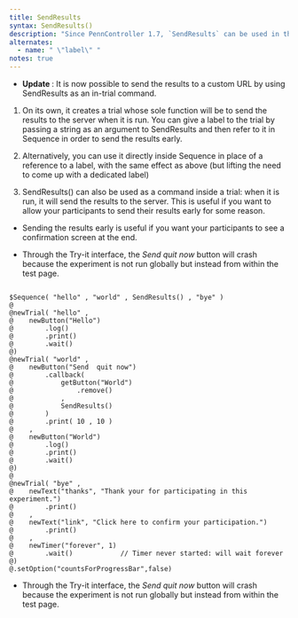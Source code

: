```yaml
---
title: SendResults
syntax: SendResults()
description: "Since PennController 1.7, `SendResults` can be used in three different environments: "
alternates:
  - name: " \"label\" "
notes: true
---
```


+ <b> Update </b> : It is now possible to send the results to a custom URL by using SendResults as an in-trial command.

1. On its own, it creates a trial whose sole function will be to send the results to the server when it is run. You can give a label to the trial by passing a string as an argument to SendResults and then refer to it in Sequence in order to send the results early.

2. Alternatively, you can use it directly inside Sequence in place of a reference to a label, with the same effect as above (but lifting the need to come up with a dedicated label)

3. SendResults() can also be used as a command inside a trial: when it is run, it will send the results to the server. This is useful if you want to allow your participants to send their results early for some reason.

+ Sending the results early is useful if you want your participants to see a confirmation screen at the end.

+ Through the Try-it interface, the *Send  quit now* button will crash because the experiment is not run globally but instead from within the test page.

<!--more-->

<pre><code class="language-diff-javascript diff-highlight try-data">
$Sequence( "hello" , "world" , SendResults() , "bye" )
@
@newTrial( "hello" ,
@    newButton("Hello")
@        .log()
@        .print()
@        .wait()
@)
@newTrial( "world" ,
@    newButton("Send  quit now")
@        .callback( 
@            getButton("World")
@                .remove()
@            ,
@            SendResults()
@        )
@        .print( 10 , 10 )
@    ,
@    newButton("World")
@        .log()
@        .print()
@        .wait()
@)
@
@newTrial( "bye" ,
@    newText("thanks", "Thank your for participating in this experiment.")
@        .print()
@    ,
@    newText("link", "Click here to confirm your participation.")
@        .print()
@    ,
@    newTimer("forever", 1)
@        .wait()            // Timer never started: will wait forever
@)
@.setOption("countsForProgressBar",false)
</code></pre>

+ Through the Try-it interface, the *Send  quit now* button will crash because the experiment is not run globally but instead from within the test page.		
